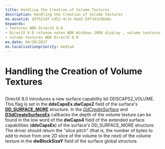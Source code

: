 ```yaml
---
title: Handling the Creation of Volume Textures
description: Handling the Creation of Volume Textures
ms.assetid: d5f521df-cd52-4c7e-9ad2-5df343c96e8c
keywords:
- textures WDK DirectX 8.0
- DirectX 8.0 release notes WDK Windows 2000 display , volume textures
- volume textures WDK DirectX 8.0
ms.date: 04/20/2017
ms.localizationpriority: medium
---
```


# Handling the Creation of Volume Textures


## <span id="ddk_handling_the_creation_of_volume_textures_gg"></span><span id="DDK_HANDLING_THE_CREATION_OF_VOLUME_TEXTURES_GG"></span>


DirectX 8.0 introduces a new surface capability bit DDSCAPS2\_VOLUME. This flag is set in the **ddsCapsEx.dwCaps2** field of the surface's [**DD\_SURFACE\_MORE**](https://docs.microsoft.com/windows/desktop/api/ddrawint/ns-ddrawint-_dd_surface_more) structure. In the [*DdCreateSurface*](https://docs.microsoft.com/previous-versions/windows/hardware/drivers/ff549263(v=vs.85)) and [**D3dCreateSurfaceEx**](https://docs.microsoft.com/windows/desktop/api/ddrawint/nc-ddrawint-pdd_createsurfaceex) callbacks the depth of the volume texture can be found in the low word of the **dwCaps4** field of the extended surface capabilities (**ddsCapsEx**) of the surface's DD\_SURFACE\_MORE structure. The driver should return the "slice pitch" (that is, the number of bytes to add to move from one 2D slice of the volume to the next) of the volume texture in the **dwBlockSizeY** field of the surface global structure.

 

 





